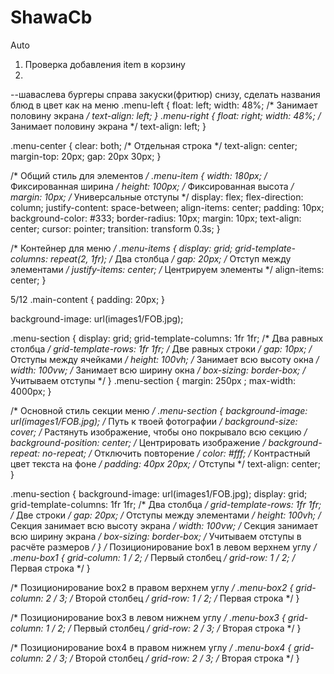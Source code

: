 # ShawaCb

Auto
1. Проверка добавления item в корзину
2. 


--шаваслева бургеры справа закуски(фритюр) снизу,  сделать названия блюд в цвет как на меню
.menu-left {
	float: left;
	width: 48%; /* Занимает половину экрана */
	text-align: left;
}
.menu-right {
	float: right;
	width: 48%; /* Занимает половину экрана */
	text-align: left;
}

.menu-center {
	clear: both; /* Отдельная строка */
	text-align: center;
	margin-top: 20px;
	gap: 20px 30px;
}

/* Общий стиль для элементов */
.menu-item {
	width: 180px; /* Фиксированная ширина */
	height: 100px; /* Фиксированная высота */
	margin: 10px; /* Универсальные отступы */
	display: flex;
	flex-direction: column;
	justify-content: space-between;
	align-items: center;
	padding: 10px;
	background-color: #333;
	border-radius: 10px;
	margin: 10px;
	text-align: center;
	cursor: pointer;
	transition: transform 0.3s;
}

/* Контейнер для меню */
.menu-items {
	display: grid;
	grid-template-columns: repeat(2, 1fr); /* Два столбца */
	gap: 20px; /* Отступ между элементами */
	justify-items: center; /* Центрируем элементы */
	align-items: center;
}


5/12
.main-content {
	padding: 20px;
}



background-image: url(images1/FOB.jpg);




.menu-section {
	display: grid;
	grid-template-columns: 1fr 1fr; /* Два равных столбца */
	grid-template-rows: 1fr 1fr; /* Две равных строки */
	gap: 10px; /* Отступы между ячейками */
	height: 100vh; /* Занимает всю высоту окна */
	width: 100vw; /* Занимает всю ширину окна */
	box-sizing: border-box; /* Учитываем отступы */
}
.menu-section {
	margin: 250px ;
	max-width: 4000px;
}

/* Основной стиль секции меню */
.menu-section {
	background-image: url(images1/FOB.jpg);  /* Путь к твоей фотографии */
	background-size: cover; /* Растянуть изображение, чтобы оно покрывало всю секцию */
	background-position: center; /* Центрировать изображение */
	background-repeat: no-repeat; /* Отключить повторение */
	color: #fff; /* Контрастный цвет текста на фоне */
	padding: 40px 20px; /* Отступы */
	text-align: center;
}

.menu-section {
	background-image: url(images1/FOB.jpg);
	display: grid;
	grid-template-columns: 1fr 1fr; /* Два столбца */
	grid-template-rows: 1fr 1fr; /* Две строки */
	gap: 20px; /* Отступы между элементами */
	height: 100vh; /* Секция занимает всю высоту экрана */
	width: 100vw; /* Секция занимает всю ширину экрана */
	box-sizing: border-box; /* Учитываем отступы в расчёте размеров */
}
/* Позиционирование box1 в левом верхнем углу */
.menu-box1 {
	grid-column: 1 / 2; /* Первый столбец */
	grid-row: 1 / 2; /* Первая строка */
}

/* Позиционирование box2 в правом верхнем углу */
.menu-box2 {
	grid-column: 2 / 3; /* Второй столбец */
	grid-row: 1 / 2; /* Первая строка */
}

/* Позиционирование box3 в левом нижнем углу */
.menu-box3 {
	grid-column: 1 / 2; /* Первый столбец */
	grid-row: 2 / 3; /* Вторая строка */
}

/* Позиционирование box4 в правом нижнем углу */
.menu-box4 {
	grid-column: 2 / 3; /* Второй столбец */
	grid-row: 2 / 3; /* Вторая строка */
}
